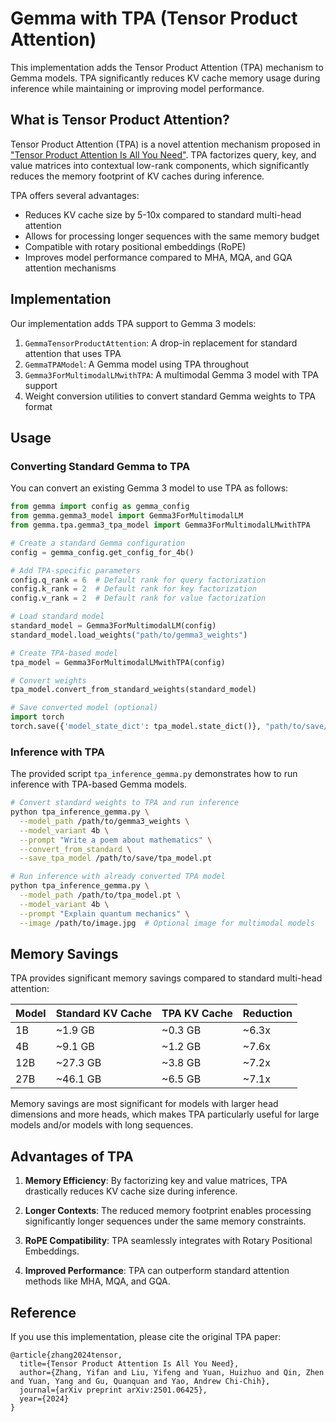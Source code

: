 # Gemma with TPA (Tensor Product Attention)

This implementation adds the Tensor Product Attention (TPA) mechanism to Gemma models. TPA significantly reduces KV cache memory usage during inference while maintaining or improving model performance.

## What is Tensor Product Attention?

Tensor Product Attention (TPA) is a novel attention mechanism proposed in ["Tensor Product Attention Is All You Need"](https://arxiv.org/abs/2501.06425). TPA factorizes query, key, and value matrices into contextual low-rank components, which significantly reduces the memory footprint of KV caches during inference.

TPA offers several advantages:
- Reduces KV cache size by 5-10x compared to standard multi-head attention
- Allows for processing longer sequences with the same memory budget
- Compatible with rotary positional embeddings (RoPE)
- Improves model performance compared to MHA, MQA, and GQA attention mechanisms

## Implementation

Our implementation adds TPA support to Gemma 3 models:

1. `GemmaTensorProductAttention`: A drop-in replacement for standard attention that uses TPA
2. `GemmaTPAModel`: A Gemma model using TPA throughout
3. `Gemma3ForMultimodalLMwithTPA`: A multimodal Gemma 3 model with TPA support
4. Weight conversion utilities to convert standard Gemma weights to TPA format

## Usage

### Converting Standard Gemma to TPA

You can convert an existing Gemma 3 model to use TPA as follows:

```python
from gemma import config as gemma_config
from gemma.gemma3_model import Gemma3ForMultimodalLM
from gemma.tpa.gemma3_tpa_model import Gemma3ForMultimodalLMwithTPA

# Create a standard Gemma configuration
config = gemma_config.get_config_for_4b()

# Add TPA-specific parameters
config.q_rank = 6  # Default rank for query factorization
config.k_rank = 2  # Default rank for key factorization 
config.v_rank = 2  # Default rank for value factorization

# Load standard model
standard_model = Gemma3ForMultimodalLM(config)
standard_model.load_weights("path/to/gemma3_weights")

# Create TPA-based model
tpa_model = Gemma3ForMultimodalLMwithTPA(config)

# Convert weights
tpa_model.convert_from_standard_weights(standard_model)

# Save converted model (optional)
import torch
torch.save({'model_state_dict': tpa_model.state_dict()}, "path/to/save/tpa_model.pt")
```

### Inference with TPA

The provided script `tpa_inference_gemma.py` demonstrates how to run inference with TPA-based Gemma models.

```bash
# Convert standard weights to TPA and run inference
python tpa_inference_gemma.py \
  --model_path /path/to/gemma3_weights \
  --model_variant 4b \
  --prompt "Write a poem about mathematics" \
  --convert_from_standard \
  --save_tpa_model /path/to/save/tpa_model.pt

# Run inference with already converted TPA model
python tpa_inference_gemma.py \
  --model_path /path/to/tpa_model.pt \
  --model_variant 4b \
  --prompt "Explain quantum mechanics" \
  --image /path/to/image.jpg  # Optional image for multimodal models
```

## Memory Savings

TPA provides significant memory savings compared to standard multi-head attention:

| Model | Standard KV Cache | TPA KV Cache | Reduction |
|-------|-------------------|--------------|-----------|
| 1B    | ~1.9 GB           | ~0.3 GB      | ~6.3x     |
| 4B    | ~9.1 GB           | ~1.2 GB      | ~7.6x     |
| 12B   | ~27.3 GB          | ~3.8 GB      | ~7.2x     |
| 27B   | ~46.1 GB          | ~6.5 GB      | ~7.1x     |

Memory savings are most significant for models with larger head dimensions and more heads, which makes TPA particularly useful for large models and/or models with long sequences.

## Advantages of TPA

1. **Memory Efficiency**: By factorizing key and value matrices, TPA drastically reduces KV cache size during inference.
   
2. **Longer Contexts**: The reduced memory footprint enables processing significantly longer sequences under the same memory constraints.

3. **RoPE Compatibility**: TPA seamlessly integrates with Rotary Positional Embeddings.

4. **Improved Performance**: TPA can outperform standard attention methods like MHA, MQA, and GQA.

## Reference

If you use this implementation, please cite the original TPA paper:

```
@article{zhang2024tensor,
  title={Tensor Product Attention Is All You Need},
  author={Zhang, Yifan and Liu, Yifeng and Yuan, Huizhuo and Qin, Zhen and Yuan, Yang and Gu, Quanquan and Yao, Andrew Chi-Chih},
  journal={arXiv preprint arXiv:2501.06425},
  year={2024}
}
```